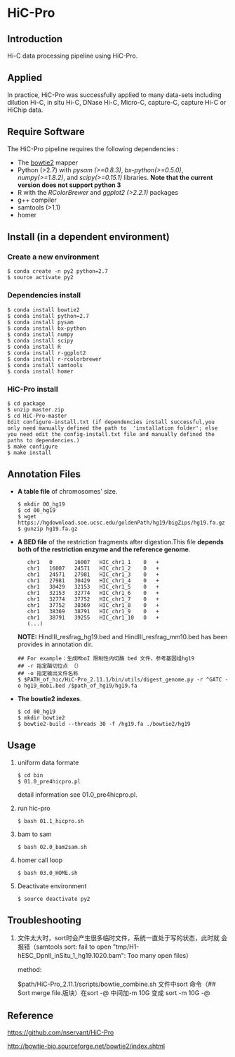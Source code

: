 # HiC-Pro

## Introduction

Hi-C data processing pipeline using HiC-Pro. 

## Applied

In practice, HiC-Pro was successfully applied to many data-sets including dilution Hi-C, in situ Hi-C, DNase Hi-C, Micro-C, capture-C, capture Hi-C or HiChip data.



## Require Software

The HiC-Pro pipeline requires the following dependencies :

+ The [bowtie2](http://bowtie-bio.sourceforge.net/bowtie2/index.shtml) mapper
+ Python (>2.7) with *pysam (>=0.8.3)*, *bx-python(>=0.5.0)*, *numpy(>=1.8.2)*, and *scipy(>=0.15.1)* libraries.
  **Note that the current version does not support python 3**
+ R with the *RColorBrewer* and *ggplot2 (>2.2.1)* packages
+ g++ compiler
+ samtools (>1.1)
+ homer

## Install (in a dependent environment)

### Create a new environment

```shell
$ conda create -n py2 python=2.7
$ source activate py2
```

### Dependencies install

``` shell
$ conda install bowtie2
$ conda install python=2.7
$ conda install pysam
$ conda install bx-python
$ conda install numpy
$ conda install scipy 
$ conda install R
$ conda install r-ggplot2
$ conda install r-rcolorbrewer
$ conda install samtools
$ conda install homer

```

### HiC-Pro install

```shell
$ cd package
$ unzip master.zip
$ cd HiC-Pro-master
Edit configure-install.txt (if dependencies install successful,you only need manually defined the path to  'installation folder'; else you need edit the config-install.txt file and manually defined the paths to dependencies.)
$ make configure
$ make install
```

## Annotation Files

+ **A table file** of chromosomes' size.

  ```shell
  $ mkdir 00_hg19
  $ cd 00_hg19
  $ wget https://hgdownload.soe.ucsc.edu/goldenPath/hg19/bigZips/hg19.fa.gz
  $ gunzip hg19.fa.gz
  ```

  

+ **A BED file** of the restriction fragments after digestion.This file **depends both of the restriction enzyme and the reference genome**. 

  ```
     chr1   0       16007   HIC_chr1_1    0   +
     chr1   16007   24571   HIC_chr1_2    0   +
     chr1   24571   27981   HIC_chr1_3    0   +
     chr1   27981   30429   HIC_chr1_4    0   +
     chr1   30429   32153   HIC_chr1_5    0   +
     chr1   32153   32774   HIC_chr1_6    0   +
     chr1   32774   37752   HIC_chr1_7    0   +
     chr1   37752   38369   HIC_chr1_8    0   +
     chr1   38369   38791   HIC_chr1_9    0   +
     chr1   38791   39255   HIC_chr1_10   0   +
     (...)
  ```

  **NOTE:** HindIII_resfrag_hg19.bed and HindIII_resfrag_mm10.bed has been provides in annotation dir. 

  ```shell
  ## For example：生成MboI 限制性内切酶 bed 文件，参考基因组hg19
  ## -r 指定酶切位点 （）
  ## -o 指定输出文件名称
  $ $PATH_of_hic/HiC-Pro_2.11.1/bin/utils/digest_genome.py -r ^GATC -o hg19_mobi.bed /$path_of_hg19/hg19.fa
  ```

  

+ **The bowtie2 indexes**.

  ```shell
  $ cd 00_hg19
  $ mkdir bowtie2
  $ bowtie2-build --threads 30 -f /hg19.fa ./bowtie2/hg19
  ```

  

## Usage

1. uniform data formate

   ```shell
   $ cd bin
   $ 01.0_pre4hicpro.pl
   ```

   detail information see 01.0_pre4hicpro.pl.

2. run hic-pro

   ```shell
   $ bash 01.1_hicpro.sh
   ```

3. bam to sam

   ```shell
   $ bash 02.0_bam2sam.sh 
   ```

4. homer call loop

   ```shell
   $ bash 03.0_HOME.sh
   ```

5. Deactivate environment

   ```shell
   $ source deactivate py2
   ```

   

## Troubleshooting

1. 文件太大时，sort时会产生很多临时文件，系统一直处于写的状态，此时就 会报错（samtools sort: fail to open      "tmp/H1-hESC_DpnII_inSitu_1_hg19.1020.bam": Too many open files）

   method:

   $path/HiC-Pro_2.11.1/scripts/bowtie_combine.sh 文件中sort 命令（## Sort merge file.版块）在sort -@ 中间加-m 10G 变成 sort -m 10G -@



## Reference 

https://github.com/nservant/HiC-Pro

http://bowtie-bio.sourceforge.net/bowtie2/index.shtml